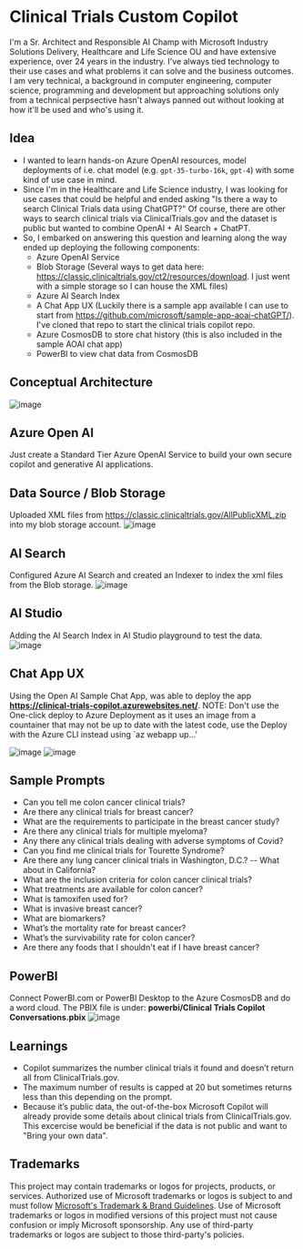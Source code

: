 # Clinical Trials Custom Copilot

I'm a Sr. Architect and Responsible AI Champ with Microsoft Industry Solutions Delivery, Healthcare and Life Science OU and have extensive experience, over 24 years in the industry. I've always tied technology to their use cases and what problems it can solve and the business outcomes. I am very technical, a background in computer engineering, computer science, programming and development but approaching solutions only from a technical perpsective hasn't always panned out without looking at how it'll be used and who's using it.

## Idea
- I wanted to learn hands-on Azure OpenAI resources, model deployments of i.e. chat model (e.g. `gpt-35-turbo-16k`, `gpt-4`) with some kind of use case in mind.
- Since I'm in the Healthcare and Life Science industry, I was looking for use cases that could be helpful and ended asking "Is there a way to search Clinical Trials data using ChatGPT?" Of course, there are other ways to search clinical trials via ClinicalTrials.gov and the dataset is public but wanted to combine OpenAI + AI Search + ChatPT.
- So, I embarked on answering this question and learning along the way  ended up deploying the following components:
  - Azure OpenAI Service
  - Blob Storage (Several ways to get data here: https://classic.clinicaltrials.gov/ct2/resources/download. I just went with a simple storage so I can house the XML files)
  - Azure AI Search Index
  - A Chat App UX (Luckily there is a sample app available I can use to start from https://github.com/microsoft/sample-app-aoai-chatGPT/). I've cloned that repo to start the clinical trials copilot repo.
  - Azure CosmosDB to store chat history (this is also included in the sample AOAI chat app)
  - PowerBI to view chat data from CosmosDB

## Conceptual Architecture
![image](https://github.com/dondinulos/clinical-trials-copilot/assets/10526770/528bd438-b1a5-4fa0-af22-2a15ba8aba2c)



## Azure Open AI
Just create a Standard Tier Azure OpenAI Service to build your own secure copilot and generative AI applications.

## Data Source / Blob Storage
Uploaded XML files from https://classic.clinicaltrials.gov/AllPublicXML.zip into my blob storage account.
![image](https://github.com/dondinulos/clinical-trials-copilot/assets/10526770/ecd7a275-95ee-4c04-a152-51db513a1a5b)


## AI Search
Configured Azure AI Search and created an Indexer to index the xml files from the Blob storage.
![image](https://github.com/dondinulos/clinical-trials-copilot/assets/10526770/ebc10584-bf17-4a30-ab59-21b72e7ee498)


## AI Studio
Adding the AI Search Index in AI Studio playground to test the data.
![image](https://github.com/dondinulos/clinical-trials-copilot/assets/10526770/d639cf1a-8823-4921-a9d0-e2c3c982bcd3)


## Chat App UX
Using the Open AI Sample Chat App, was able to deploy the app **https://clinical-trials-copilot.azurewebsites.net/**. NOTE: Don't use the One-click deploy to Azure Deployment as it uses an image from a countainer that may not be up to date with the latest code, use the Deploy with the Azure CLI instead using `az webapp up...'

![image](https://github.com/dondinulos/clinical-trials-copilot/assets/10526770/fc4ae921-61ac-4062-8202-b7a0448f5dbb)
![image](https://github.com/dondinulos/clinical-trials-copilot/assets/10526770/78545c5e-acca-477c-adc7-5bc2c33238cf)

## Sample Prompts
- Can you tell me colon cancer clinical trials? 
- Are there any clinical trials for breast cancer?
- What are the requirements to participate in the breast cancer study?
- Are there any clinical trials for multiple myeloma?
- Any there any clinical trials dealing with adverse symptoms of Covid?
- Can you find me clinical trials for Tourette Syndrome?
- Are there any lung cancer clinical trials in Washington, D.C.?
-- What about in California?
- What are the inclusion criteria for colon cancer clinical trials?
- What treatments are available for colon cancer?
- What is tamoxifen used for?
- What is invasive breast cancer?
- What are biomarkers?
- What’s the mortality rate for breast cancer?
- What’s the survivability rate for colon cancer?
- Are there any foods that I shouldn't eat if I have breast cancer?

## PowerBI
Connect PowerBI.com or PowerBI Desktop to the Azure CosmosDB and do a word cloud. The PBIX file is under: **powerbi/Clinical Trials Copilot Conversations.pbix**
![image](https://github.com/dondinulos/clinical-trials-copilot/assets/10526770/0b6617f8-b369-4cca-ac0f-ea4276212b7d)

## Learnings
- Copilot summarizes the number clinical trials it found and doesn’t return all from ClinicalTrials.gov.
- The maximum number of results is capped at 20 but sometimes returns less than this depending on the prompt.
- Because it’s public data, the out-of-the-box Microsoft Copilot will already provide some details about clinical trials from ClinicalTrials.gov. This excercise would be beneficial if the data is not public and want to "Bring your own data".


## Trademarks

This project may contain trademarks or logos for projects, products, or services. Authorized use of Microsoft 
trademarks or logos is subject to and must follow 
[Microsoft's Trademark & Brand Guidelines](https://www.microsoft.com/en-us/legal/intellectualproperty/trademarks/usage/general).
Use of Microsoft trademarks or logos in modified versions of this project must not cause confusion or imply Microsoft sponsorship.
Any use of third-party trademarks or logos are subject to those third-party's policies.
